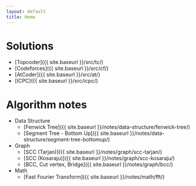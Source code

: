 ```yaml
---
layout: default
title: Home
---
```


# Solutions
  * [Topcoder]({{ site.baseurl }}/src/tc/)
  * [Codeforces]({{ site.baseurl }}/src/cf/)
  * [AtCoder]({{ site.baseurl }}/src/at/)
  * [ICPC]({{ site.baseurl }}/src/icpc/)

# Algorithm notes
  * Data Structure
    * [Fenwick Tree]({{ site.baseurl }}/notes/data-structure/fenwick-tree/)
    * [Segment Tree - Bottom Up]({{ site.baseurl }}/notes/data-structure/segment-tree-bottomup/)
  * Graph
    * [SCC (Tarjan)]({{ site.baseurl }}/notes/graph/scc-tarjan/)
    * [SCC (Kosaraju)]({{ site.baseurl }}/notes/graph/scc-kosaraju/)
    * [BCC, Cut vertex, Bridge]({{ site.baseurl }}/notes/graph/bcc/)
  * Math
    * [Fast Fourier Transform]({{ site.baseurl }}/notes/math/fft/)
